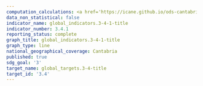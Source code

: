 ```yaml
---
computation_calculations: <a href='https://icane.github.io/ods-cantabria/assets/pdf/3.4.1.1.pdf' target='_blank'>Tasa de mortalidad atribuida a las enfermedades cardiovasculares</a><br><a href='https://icane.github.io/ods-cantabria/assets/pdf/3.4.1.2.pdf' target='_blank'>Tasa de mortalidad atribuida a las enfermedades respiratorias crónicas</a><br><a href='https://icane.github.io/ods-cantabria/assets/pdf/3.4.1.3.pdf' target='_blank'>Tasa de mortalidad atribuida a la diabetes</a><br><a href='https://icane.github.io/ods-cantabria/assets/pdf/3.4.1.4.pdf' target='_blank'>Tasa de mortalidad atribuida al cáncer</a>
data_non_statistical: false
indicator_name: global_indicators.3-4-1-title
indicator_number: 3.4.1
reporting_status: complete
graph_title: global_indicators.3-4-1-title
graph_type: line
national_geographical_coverage: Cantabria
published: true
sdg_goal: '3'
target_name: global_targets.3-4-title
target_id: '3.4'
---
```


